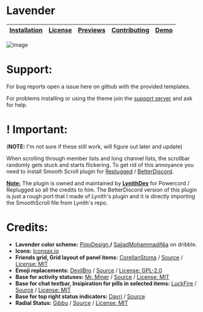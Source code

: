 # Lavender

| [Installation](https://github.com/Lavender-Discord/Lavender/blob/main/src/docs/installation.md) | [License](https://github.com/Lavender-Discord/Lavender/blob/main/LICENSE) | [Previews](https://github.com/Lavender-Discord/Lavender/blob/main/src/docs/previews.md) | [Contributing](https://github.com/Lavender-Discord/Lavender/blob/main/src/docs/contributing.md) | [Demo](https://gibbu.github.io/ThemePreview/?file=https://cdn.jsdelivr.net/gh/Lavender-Discord/Lavender/clients/lavender.theme.css) |
| :-----------------------------------------------------------------------------------------: | :-----------------------------------------------------------------------: | :---------------------------------------------------------------------------------: | :-----------------------------------------------------------------------------------------: | :---------------------------------------------------------------------------------------------------------------------------------: |

![image](https://user-images.githubusercontent.com/85663797/181772121-070259e6-fce8-4629-a02f-1b9e1e688698.png)

# Support:

For bug reports open a issue here on github with the provided templates.

For problems installing or using the theme join the [support server](https://discord.gg/B9TK7nqRE4) and ask for help.

# ! Important:
(**NOTE:** I'm not sure if these still work, will figure out later and update)

When scrolling through member lists and long channel lists, the scrollbar randomly gets stuck and starts flickering. To get rid of this annoyance you need to install Smooth Scroll plugin for [Replugged](https://github.com/LynithDev/SmoothScrollPowerCord) / [BetterDiscord](https://github.com/Lavender-Discord/Lavender/releases/latest/download/smoothscrollBD.plugin.js).

**<u>Note:</u>** The plugin is owned and maintained by **[LynithDev](https://github.com/LynithDev)** for Powercord / Replugged so all the credits to him. The BetterDiscord version of this plugin is just a rough port that I made of Lynith's plugin and it is directly importing the SmoothScroll file from Lynith's repo.

# Credits:

- **Lavender color scheme:** [PiqoDesign ](https://dribbble.com/Piqodesign)**/** [SajjadMohammadiNia](https://dribbble.com/SajjadMohammadiNia) on dribble.
- **Icons:** [Iconsax.io](https://iconsax.io)
- **Friends grid, Grid layout of panel items:** [CorellanStoma](https://github.com/CorellanStoma/) / [Source](https://github.com/CreArts-Community/Friends-Grid/) / [License: MIT](https://github.com/CreArts-Community/Friends-Grid/blob/master/license)
- **Emoji replacements:** [DevilBro](https://github.com/mwittrien/) / [Source](https://github.com/mwittrien/BetterDiscordAddons/) / [License: GPL-2.0](https://github.com/mwittrien/BetterDiscordAddons/blob/master/LICENSE)
- **Base for activity statuses:** [Mr. Miner](https://github.com/mr-miner1/) / [Source](https://github.com/mr-miner1/cooler-activity-status) / [License: MIT](https://github.com/mr-miner1/cooler-activity-status/blob/main/LICENSE)
- **Base for chat textbar, Insipiration for pills in selected items:** [LuckFire](https://github.com/Discord-Theme-Addons/bubble-bar) / [Source](https://github.com/discord-extensions/bubble-bar) / [License: MIT](https://github.com/discord-extensions/bubble-bar/blob/master/LICENSE)
- **Base for top right status indicators:** [Davri](https://github.com/Davr1) / [Source](https://github.com/Davr1/Discord-CSS-snippets)
- **Radial Status:** [Gibbu](https://github.com/Gibbu) / [Source](https://github.com/DiscordStyles/RadialStatus) / [License: MIT](https://github.com/DiscordStyles/RadialStatus/blob/master/LICENSE.md)
